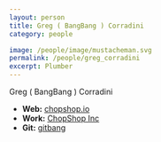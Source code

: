 ```yaml
---
layout: person
title: Greg ( BangBang ) Corradini
category: people

image: /people/image/mustacheman.svg
permalink: /people/greg_corradini
excerpt: Plumber
---
```


Greg ( BangBang ) Corradini

* **Web:** [chopshop.io](http://chopshop.io)
* **Work:** [ChopShop Inc](http://chopshop.io)
* **Git:** [gitbang](https://github.com/thebigspoon)

